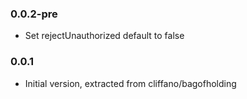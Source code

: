 ### 0.0.2-pre
* Set rejectUnauthorized default to false

### 0.0.1
* Initial version, extracted from cliffano/bagofholding
